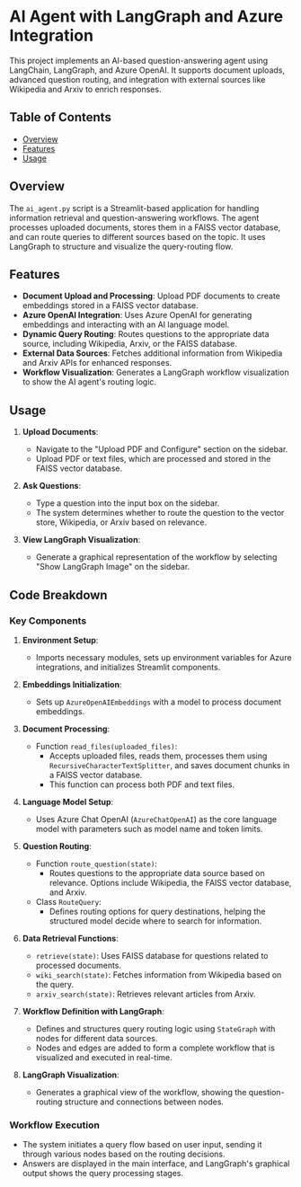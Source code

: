 # AI Agent with LangGraph and Azure Integration

This project implements an AI-based question-answering agent using LangChain, LangGraph, and Azure OpenAI. It supports document uploads, advanced question routing, and integration with external sources like Wikipedia and Arxiv to enrich responses.

## Table of Contents

- [Overview](#overview)
- [Features](#features)
- [Usage](#usage)

## Overview

The `ai_agent.py` script is a Streamlit-based application for handling information retrieval and question-answering workflows. The agent processes uploaded documents, stores them in a FAISS vector database, and can route queries to different sources based on the topic. It uses LangGraph to structure and visualize the query-routing flow.

## Features

- **Document Upload and Processing**: Upload PDF documents to create embeddings stored in a FAISS vector database.
- **Azure OpenAI Integration**: Uses Azure OpenAI for generating embeddings and interacting with an AI language model.
- **Dynamic Query Routing**: Routes questions to the appropriate data source, including Wikipedia, Arxiv, or the FAISS database.
- **External Data Sources**: Fetches additional information from Wikipedia and Arxiv APIs for enhanced responses.
- **Workflow Visualization**: Generates a LangGraph workflow visualization to show the AI agent's routing logic.

## Usage

1. **Upload Documents**:
   - Navigate to the "Upload PDF and Configure" section on the sidebar.
   - Upload PDF or text files, which are processed and stored in the FAISS vector database.

2. **Ask Questions**:
   - Type a question into the input box on the sidebar.
   - The system determines whether to route the question to the vector store, Wikipedia, or Arxiv based on relevance.

3. **View LangGraph Visualization**:
   - Generate a graphical representation of the workflow by selecting "Show LangGraph Image" on the sidebar.

## Code Breakdown

### Key Components

1. **Environment Setup**:
   - Imports necessary modules, sets up environment variables for Azure integrations, and initializes Streamlit components.

2. **Embeddings Initialization**:
   - Sets up `AzureOpenAIEmbeddings` with a model to process document embeddings.

3. **Document Processing**:
   - Function `read_files(uploaded_files)`:
     - Accepts uploaded files, reads them, processes them using `RecursiveCharacterTextSplitter`, and saves document chunks in a FAISS vector database.
     - This function can process both PDF and text files.

4. **Language Model Setup**:
   - Uses Azure Chat OpenAI (`AzureChatOpenAI`) as the core language model with parameters such as model name and token limits.

5. **Question Routing**:
   - Function `route_question(state)`:
     - Routes questions to the appropriate data source based on relevance. Options include Wikipedia, the FAISS vector database, and Arxiv.
   - Class `RouteQuery`:
     - Defines routing options for query destinations, helping the structured model decide where to search for information.

6. **Data Retrieval Functions**:
   - `retrieve(state)`: Uses FAISS database for questions related to processed documents.
   - `wiki_search(state)`: Fetches information from Wikipedia based on the query.
   - `arxiv_search(state)`: Retrieves relevant articles from Arxiv.

7. **Workflow Definition with LangGraph**:
   - Defines and structures query routing logic using `StateGraph` with nodes for different data sources.
   - Nodes and edges are added to form a complete workflow that is visualized and executed in real-time.

8. **LangGraph Visualization**:
   - Generates a graphical view of the workflow, showing the question-routing structure and connections between nodes.

### Workflow Execution

- The system initiates a query flow based on user input, sending it through various nodes based on the routing decisions.
- Answers are displayed in the main interface, and LangGraph's graphical output shows the query processing stages.


